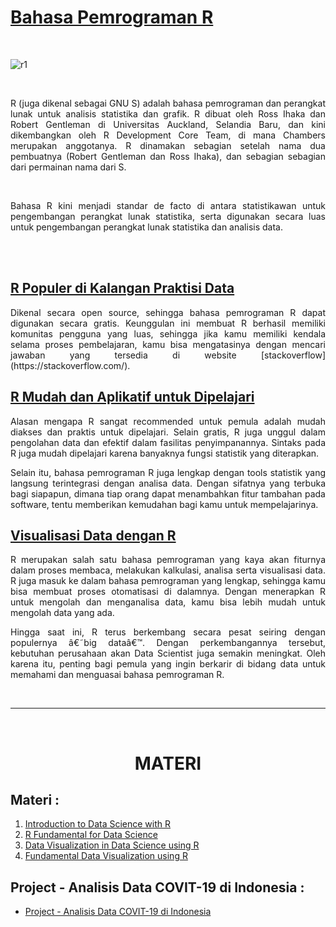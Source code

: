# [Bahasa Pemrograman R](https://id.wikipedia.org/wiki/R_(bahasa_pemrograman))

<br />

![r1](https://user-images.githubusercontent.com/86232890/125170954-c4286080-e1db-11eb-9a8e-9c672abe9220.jpg)

<br />

<p align="justify">
R (juga dikenal sebagai GNU S) adalah bahasa pemrograman dan perangkat lunak untuk analisis statistika dan grafik. R dibuat oleh Ross Ihaka dan Robert Gentleman di Universitas Auckland, Selandia Baru, dan kini dikembangkan oleh R Development Core Team, di mana Chambers merupakan anggotanya. R dinamakan sebagian setelah nama dua pembuatnya (Robert Gentleman dan Ross Ihaka), dan sebagian sebagian dari permainan nama dari S.
</p>

<br />

<p align="justify">
Bahasa R kini menjadi standar de facto di antara statistikawan untuk pengembangan perangkat lunak statistika, serta digunakan secara luas untuk pengembangan perangkat lunak statistika dan analisis data.
</p>

<br />

<!-- <br /> -->

<br />

## [R Populer di Kalangan Praktisi Data]()

<p align="justify">
Dikenal secara open source, sehingga bahasa pemrograman R dapat digunakan secara gratis. Keunggulan ini membuat R berhasil memiliki komunitas pengguna yang luas, sehingga jika kamu memiliki kendala selama proses pembelajaran, kamu bisa mengatasinya dengan mencari jawaban yang tersedia di website [stackoverflow](https://stackoverflow.com/).
</p>

## [R Mudah dan Aplikatif untuk Dipelajari]()

<p align="justify">
Alasan mengapa R sangat recommended untuk pemula adalah mudah diakses dan praktis untuk dipelajari. Selain gratis, R juga unggul dalam pengolahan data dan efektif dalam fasilitas penyimpanannya. Sintaks pada R juga mudah dipelajari karena banyaknya fungsi statistik yang diterapkan. 
</p>

<p align="justify">
Selain itu, bahasa pemrograman R juga lengkap dengan tools statistik yang langsung terintegrasi dengan analisa data. Dengan sifatnya yang terbuka bagi siapapun, dimana tiap orang dapat menambahkan fitur tambahan pada software, tentu memberikan kemudahan bagi kamu untuk mempelajarinya. 
</p>

## [Visualisasi Data dengan R]()

<p align="justify">
R merupakan salah satu bahasa pemrograman yang kaya akan fiturnya dalam proses membaca, melakukan kalkulasi, analisa serta visualisasi data. R juga masuk ke dalam bahasa pemrograman yang lengkap, sehingga kamu bisa membuat proses otomatisasi di dalamnya. Dengan menerapkan R untuk mengolah dan menganalisa data, kamu bisa lebih mudah untuk mengolah data yang ada. 
</p>

<p align="justify">
Hingga saat ini, R terus berkembang secara pesat seiring dengan populernya â€˜big dataâ€™. Dengan perkembangannya tersebut, kebutuhan perusahaan akan Data Scientist juga semakin meningkat. Oleh karena itu, penting bagi pemula yang ingin berkarir di bidang data untuk memahami dan menguasai bahasa pemrograman R.
</p>

<br />
<!-- # Learn -->

---

<br />

<h1 align="center">MATERI</h1>

<!-- <br /> -->

## Materi :

<!-- <br /> -->

1. [Introduction to Data Science with R](https://github.com/ladyayasophia/Data-Visualization-using-R-BootCamp-Data-Science-DQLab/blob/main/Materi/Introduction%20to%20Data%20Science%20with%20R.r)
    <!-- <br /> -->
2. [R Fundamental for Data Science](https://github.com/ladyayasophia/Data-Visualization-using-R-BootCamp-Data-Science-DQLab/blob/main/Materi/R%20Fundamental%20for%20Data%20Science.r)
    <!-- <br /> -->
3. [Data Visualization in Data Science using R](https://github.com/ladyayasophia/Data-Visualization-using-R-BootCamp-Data-Science-DQLab/blob/main/Materi/Data%20Visualization%20in%20Data%20Science%20using%20R.r)
    <!-- <br /> -->
4. [Fundamental Data Visualization using R](https://github.com/ladyayasophia/Data-Visualization-using-R-BootCamp-Data-Science-DQLab/blob/main/Materi/Fundamental%20Data%20Visualization%20using%20R.r)

## Project - Analisis Data COVIT-19 di Indonesia :

<!-- <br /> -->
* [Project - Analisis Data COVIT-19 di Indonesia]()


